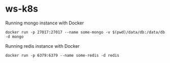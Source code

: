 # ws-k8s

Running mongo instance with Docker

```
docker run -p 27017:27017 --name some-mongo -v $(pwd)/data/db:/data/db -d mongo
```
Running redis instance with Docker
```
docker run -p 6379:6379 --name some-redis -d redis
```
